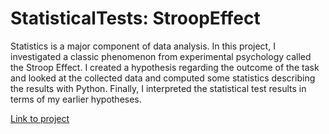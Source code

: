 # StatisticalTests: StroopEffect

Statistics is a major component of data analysis. In this project, I investigated a classic phenomenon from experimental psychology called the Stroop Effect. I created a hypothesis regarding the outcome of the task and looked at the collected data and computed some statistics describing the results with Python. Finally, I interpreted the statistical test results in terms of my earlier hypotheses.

[Link to project](http://htmlpreview.github.io/?https://github.com/EntingHsiao/StatisticalTests_StroopEffect/blob/master/V2.Test%2Ba%2BPerceptual%2BPhenomenon.html)
